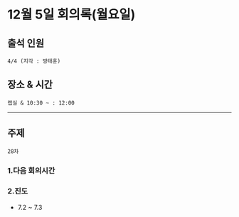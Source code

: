 # **12월 5일 회의록(월요일)**

## **출석 인원**
```
4/4 (지각 : 방태훈)
```

## **장소 & 시간**
```
랩실 & 10:30 ~ : 12:00
```
---
## **주제**
```
28차
```

### **1.다음 회의시간**


### **2.진도**
- 7.2 ~ 7.3